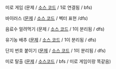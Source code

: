 
미로 게임 (문제 / [소스 코드](https://github.com/Hanseunghoon/Algorithm/blob/main/DFS%2BBFS/%EB%AF%B8%EB%A1%9C%20%EA%B2%8C%EC%9E%84.cpp) / 1로 연결됨 / bfs)

바이러스 ([문제](https://www.acmicpc.net/problem/2606) / [소스 코드](https://github.com/Hanseunghoon/Algorithm/blob/main/DFS%2BBFS/%EB%B0%94%EC%9D%B4%EB%9F%AC%EC%8A%A4.cpp) / 벡터 표현 /dfs)

음료수 얼려먹기 (문제 / [소스 코드](https://github.com/Hanseunghoon/Algorithm/blob/main/DFS%2BBFS/%EC%9D%8C%EB%A3%8C%EC%88%98%20%EC%96%BC%EB%A0%A4%EB%A8%B9%EA%B8%B0.cpp) / 1이 분리됨 / dfs)

유기농 배추 ([문제](https://www.acmicpc.net/problem/1012) / [소스 코드](https://github.com/Hanseunghoon/Algorithm/blob/main/DFS%2BBFS/%EC%9C%A0%EA%B8%B0%EB%86%8D%20%EB%B0%B0%EC%B6%94.cpp) / 1이 분리됨 / dfs)

단지 번호 붙이기 ([문제](https://www.acmicpc.net/problem/2667) / [소스 코드](https://github.com/Hanseunghoon/Algorithm/blob/main/DFS%2BBFS/%EB%8B%A8%EC%A7%80%EB%B2%88%ED%98%B8%20%EB%B6%99%EC%9D%B4%EA%B8%B0.cpp) / 1이 분리됨 / dfs)

미로 탈출 ([문제](https://www.acmicpc.net/problem/2178) / [소스코드]() / bfs / 미로 게임이랑 똑같음)
